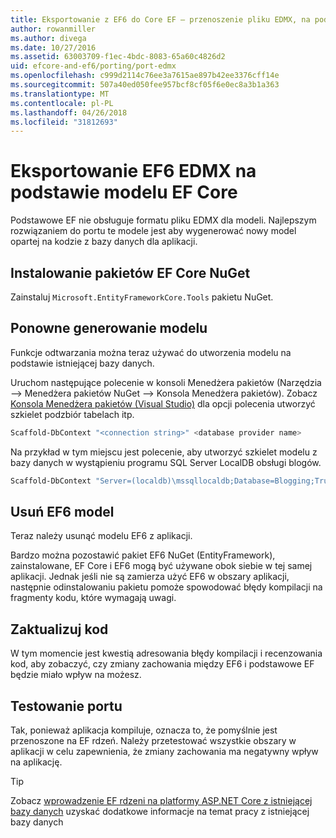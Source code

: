 ```yaml
---
title: Eksportowanie z EF6 do Core EF — przenoszenie pliku EDMX, na podstawie modelu
author: rowanmiller
ms.author: divega
ms.date: 10/27/2016
ms.assetid: 63003709-f1ec-4bdc-8083-65a60c4826d2
uid: efcore-and-ef6/porting/port-edmx
ms.openlocfilehash: c999d2114c76ee3a7615ae897b42ee3376cff14e
ms.sourcegitcommit: 507a40ed050fee957bcf8cf05f6e0ec8a3b1a363
ms.translationtype: MT
ms.contentlocale: pl-PL
ms.lasthandoff: 04/26/2018
ms.locfileid: "31812693"
---
```

# <a name="porting-an-ef6-edmx-based-model-to-ef-core"></a>Eksportowanie EF6 EDMX na podstawie modelu EF Core

Podstawowe EF nie obsługuje formatu pliku EDMX dla modeli. Najlepszym rozwiązaniem do portu te modele jest aby wygenerować nowy model opartej na kodzie z bazy danych dla aplikacji.

## <a name="install-ef-core-nuget-packages"></a>Instalowanie pakietów EF Core NuGet

Zainstaluj `Microsoft.EntityFrameworkCore.Tools` pakietu NuGet.

## <a name="regenerate-the-model"></a>Ponowne generowanie modelu

Funkcje odtwarzania można teraz używać do utworzenia modelu na podstawie istniejącej bazy danych.

Uruchom następujące polecenie w konsoli Menedżera pakietów (Narzędzia –> Menedżera pakietów NuGet –> Konsola Menedżera pakietów). Zobacz [Konsola Menedżera pakietów (Visual Studio)](../../core/miscellaneous/cli/powershell.md) dla opcji polecenia utworzyć szkielet podzbiór tabelach itp.

``` powershell
Scaffold-DbContext "<connection string>" <database provider name>
```

Na przykład w tym miejscu jest polecenie, aby utworzyć szkielet modelu z bazy danych w wystąpieniu programu SQL Server LocalDB obsługi blogów.

``` powershell
Scaffold-DbContext "Server=(localdb)\mssqllocaldb;Database=Blogging;Trusted_Connection=True;" Microsoft.EntityFrameworkCore.SqlServer
```

## <a name="remove-ef6-model"></a>Usuń EF6 model

Teraz należy usunąć modelu EF6 z aplikacji.

Bardzo można pozostawić pakiet EF6 NuGet (EntityFramework), zainstalowane, EF Core i EF6 mogą być używane obok siebie w tej samej aplikacji. Jednak jeśli nie są zamierza użyć EF6 w obszary aplikacji, następnie odinstalowaniu pakietu pomoże spowodować błędy kompilacji na fragmenty kodu, które wymagają uwagi.

## <a name="update-your-code"></a>Zaktualizuj kod

W tym momencie jest kwestią adresowania błędy kompilacji i recenzowania kod, aby zobaczyć, czy zmiany zachowania między EF6 i podstawowe EF będzie miało wpływ na możesz.

## <a name="test-the-port"></a>Testowanie portu

Tak, ponieważ aplikacja kompiluje, oznacza to, że pomyślnie jest przenoszone na EF rdzeń. Należy przetestować wszystkie obszary w aplikacji w celu zapewnienia, że zmiany zachowania ma negatywny wpływ na aplikację.

> [!TIP]
> Zobacz [wprowadzenie EF rdzeni na platformy ASP.NET Core z istniejącej bazy danych](xref:core/get-started/aspnetcore/existing-db) uzyskać dodatkowe informacje na temat pracy z istniejącej bazy danych 
